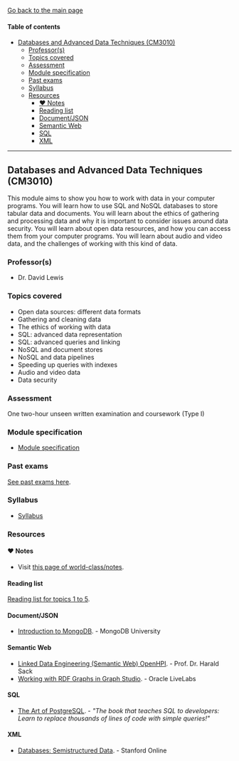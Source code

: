 [Go back to the main page](../../../README.md)

#### Table of contents

- [Databases and Advanced Data Techniques (CM3010)](#databases-and-advanced-data-techniques-cm3010)
  - [Professor(s)](#professors)
  - [Topics covered](#topics-covered)
  - [Assessment](#assessment)
  - [Module specification](#module-specification)
  - [Past exams](#past-exams)
  - [Syllabus](#syllabus)
  - [Resources](#resources)
    - [:heart: Notes](#heart-notes)
    - [Reading list](#reading-list)
    - [Document/JSON](#documentjson)
    - [Semantic Web](#semantic-web)
    - [SQL](#sql)
    - [XML](#xml)

---

## Databases and Advanced Data Techniques (CM3010)

This module aims to show you how to work with data in your computer
programs. You will learn how to use SQL and NoSQL databases to store
tabular data and documents. You will learn about the ethics of gathering
and processing data and why it is important to consider issues around
data security. You will learn about open data resources, and how you can
access them from your computer programs. You will learn about audio and
video data, and the challenges of working with this kind of data.

### Professor(s)

- Dr. David Lewis

### Topics covered

- Open data sources: different data formats
- Gathering and cleaning data
- The ethics of working with data
- SQL: advanced data representation
- SQL: advanced queries and linking
- NoSQL and document stores
- NoSQL and data pipelines
- Speeding up queries with indexes
- Audio and video data
- Data security

### Assessment

One two-hour unseen written examination and coursework (Type I)

### Module specification

- [Module specification](https://github.com/world-class/binary-assets/blob/master/modules/module-specification/CM3010_DADT-Module-Spec.pdf)

### Past exams

[See past exams here](https://github.com/world-class/binary-assets/tree/master/modules/cm3010-dadt/past-exams).

### Syllabus

- [Syllabus](https://github.com/world-class/binary-assets/blob/master/modules/syllabi/Syllabus_CM3010_DADT.pdf)

### Resources

#### :heart: Notes

- Visit [this page of world-class/notes](https://github.com/world-class/notes/tree/master/level-6/databases-and-advanced-data-techniques).

#### Reading list

[Reading list for topics 1 to 5](https://github.com/world-class/binary-assets/blob/master/modules/cm3010-dadt/CM3010_reading_list_topics_1-5.pdf).

<!-- Complimentary external resources -->
#### Document/JSON
- [Introduction to MongoDB](https://learn.mongodb.com/learn/learning-path/introduction-to-mongodb). - MongoDB University

#### Semantic Web
- [Linked Data Engineering (Semantic Web) OpenHPI](https://www.youtube.com/playlist?list=PLoOmvuyo5UAfY6jb46jCpMoqb-dbVewxg). - Prof. Dr. Harald Sack
- [Working with RDF Graphs in Graph Studio](https://apexapps.oracle.com/pls/apex/r/dbpm/livelabs/view-workshop?wid=3195). - Oracle LiveLabs 

#### SQL
- [The Art of PostgreSQL](https://theartofpostgresql.com/). - _"The book that teaches SQL to developers: Learn to replace thousands of lines of code with simple queries!"_

#### XML

- [Databases: Semistructured Data](https://www.edx.org/learn/relational-databases/stanford-university-databases-semistructured-data). - Stanford Online

